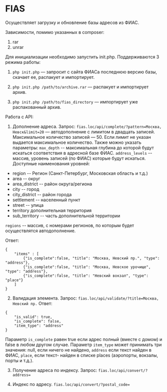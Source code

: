 FIAS
================

Осуществляет загрузку и обновление базы адресов из ФИАС.

Зависимости, помимо указанных в composer:
1. rar
2. unrar


Для инициализации необходимо запустить init.php. Поддерживаются 3 режима работы:

1. ```php init.php``` — запросит с сайта ФИАСа последнюю версию базы, скачает ее, распакует и импортирует.

2. ```php init.php /path/to/archive.rar``` — распакует и импортирует архив.

3. ```php init.php /path/to/fias_directory``` — импортирует уже распакованный архив.

Работа с API:
1. Дополнение адреса.
Запрос:
```fias.loc/api/complete/?pattern=Москва, Невск&limit=20``` — автодополнение с лимитом в двадцать записей.
Максимальное количество записей — 50. Если лимит не указан выдается максимальное количество.
Также можно указать параметры:
```max_depth``` -- максимальная глубина до которой будут искаться соответствия в адресной базе ФИАС.
```address_levels``` -- массив, уровень записей (по ФИАС) которые будут искаться.
Доступные наименования уровней:
*   region -- Регион (Санкт-Петербург, Московская область и т.д.)
*   area -- округ
*   area_district -- район округа/региона
*   city -- город
*   city_district -- район города
*   settlement -- населенный пункт
*   street -- улица
*   territory дополнительная территория
*   sub_territory -- часть дополнительной территории

```regions``` -- массив, с номерами регионов, по которым будет осуществлятся автодополнение.

Ответ:
```
{
    "items" : [
        {"is_complete":false, "title": "Москва, Невский пр.", "type": "address"},
        {"is_complete":false, "title": "Москва, Невское урочище", "type": "address"},
        {"is_complete":false, "title": "Невский вокзал", "type": "place"}
    ]
}
```

2. Валидация элемента.
Запрос:
```fias.loc/api/validate/?title=Москва, Невский пр.```
Ответ:
```
{
    "is_valid": true,
    "is_complete": false,
    "item_type": "address"
}
```
Параметр ```is_complete``` равен true если адрес полный (вместе с домом) и false в любом другом случае.
Параметр ```item_type``` может принимать три значения: null, если ничего не найдено, ```address``` если текст найден в ФИАС, ```place```, если текст- найден в списке places (аэропорты, вокзалы, порты и т.д.).


3. Получение адреса по индексу.
Запрос:
```fias.loc/api/convert/?address=```

4. Индекс по адресу.
```fias.loc/api/convert/?postal_code=```
